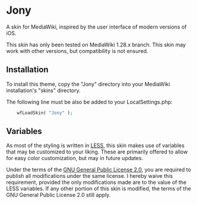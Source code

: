 # Jony
A skin for MediaWiki, inspired by the user interface of modern versions of iOS.

This skin has only been tested on MediaWiki 1.28.x branch. This skin may work with other versions, but compatibility is not ensured.

## Installation
To install this theme, copy the "Jony" directory into your MediaWiki installation's "skins" directory.

The following line must be also be added to your LocalSettings.php:
```php
    wfLoadSkin( "Jony" );
```

## Variables
As most of the styling is written in [LESS](http://lesscss.org/), this skin makes use of variables that may be customized to your liking. These are primarily offered to allow for easy color customization, but may in future updates.

Under the terms of the [GNU General Public License 2.0](https://www.gnu.org/licenses/old-licenses/gpl-2.0.html#SEC1), you are required to publish all modifications under the same license. I hereby waive this requirement, provided the only modifications made are to the value of the LESS variables. If any other portion of this skin is modified, the terms of the GNU General Public License 2.0 still apply.
